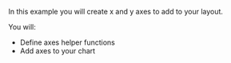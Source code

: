 In this example you will create x and y axes to add to your layout.

You will:
* Define axes helper functions
* Add axes to your chart